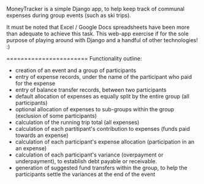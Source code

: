 MoneyTracker is a simple Django app, to help keep track of communal expenses during group events (such as ski trips).

It must be noted that Excel / Google Docs spreadsheets have been more than adequate to achieve this task.
This web-app exercise if for the sole purpose of playing around with Django and a handful of other technologies! :)

=======================
Functionality outline:

- creation of an event and a group of participants
- entry of expense records, under the name of the participant who paid for the expense
- entry of balance transfer records, between two participants
- default allocation of expenses as equally split by the entire group (all participants)
- optional allocation of expenses to sub-groups within the group (exclusion of some participants)
- calculation of the running trip total (all expenses)
- calculation of each partitipant's contribution to expenses (funds paid towards an expense)
- calculation of each participant's expense allocation (participation in an an expense)
- calculation of each participant's variance (overpayment or underpayment), to establish debt payable or receivable. 
- generation of suggested fund transfers within the group, to help the participants settle the variances at the end of the event
